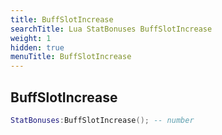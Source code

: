 ```yaml
---
title: BuffSlotIncrease
searchTitle: Lua StatBonuses BuffSlotIncrease
weight: 1
hidden: true
menuTitle: BuffSlotIncrease
---
```

## BuffSlotIncrease
```lua
StatBonuses:BuffSlotIncrease(); -- number
```